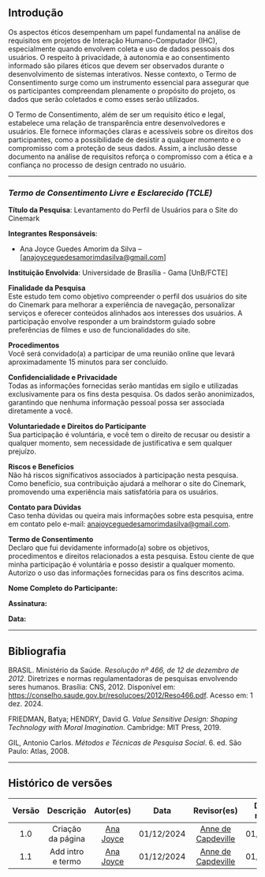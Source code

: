 ## Introdução

Os aspectos éticos desempenham um papel fundamental na análise de requisitos em projetos de Interação Humano-Computador (IHC), especialmente quando envolvem coleta e uso de dados pessoais dos usuários. O respeito à privacidade, à autonomia e ao consentimento informado são pilares éticos que devem ser observados durante o desenvolvimento de sistemas interativos. Nesse contexto, o Termo de Consentimento surge como um instrumento essencial para assegurar que os participantes compreendam plenamente o propósito do projeto, os dados que serão coletados e como esses serão utilizados.

O Termo de Consentimento, além de ser um requisito ético e legal, estabelece uma relação de transparência entre desenvolvedores e usuários. Ele fornece informações claras e acessíveis sobre os direitos dos participantes, como a possibilidade de desistir a qualquer momento e o compromisso com a proteção de seus dados. Assim, a inclusão desse documento na análise de requisitos reforça o compromisso com a ética e a confiança no processo de design centrado no usuário.

---

### ***Termo de Consentimento Livre e Esclarecido (TCLE)*** 

**Título da Pesquisa**: Levantamento do Perfil de Usuários para o Site do Cinemark  

**Integrantes Responsáveis**:  
- Ana Joyce Guedes Amorim da Silva – [anajoyceguedesamorimdasilva@gmail.com]  

**Instituição Envolvida**: Universidade de Brasília - Gama [UnB/FCTE]

**Finalidade da Pesquisa**  
Este estudo tem como objetivo compreender o perfil dos usuários do site do Cinemark para melhorar a experiência de navegação, personalizar serviços e oferecer conteúdos alinhados aos interesses dos usuários. A participação envolve responder a um braindstorm guiado sobre preferências de filmes e uso de funcionalidades do site.  

**Procedimentos**  
Você será convidado(a) a participar de uma reunião online que levará aproximadamente
15 minutos para ser concluído.  

**Confidencialidade e Privacidade**  
Todas as informações fornecidas serão mantidas em sigilo e utilizadas exclusivamente para os fins desta pesquisa. Os dados serão anonimizados, garantindo que nenhuma informação pessoal possa ser associada diretamente a você.  

**Voluntariedade e Direitos do Participante**  
Sua participação é voluntária, e você tem o direito de recusar ou desistir a qualquer momento, sem necessidade de justificativa e sem qualquer prejuízo.  

**Riscos e Benefícios**  
Não há riscos significativos associados à participação nesta pesquisa. Como benefício, sua contribuição ajudará a melhorar o site do Cinemark, promovendo uma experiência mais satisfatória para os usuários.  

**Contato para Dúvidas**  
Caso tenha dúvidas ou queira mais informações sobre esta pesquisa, entre em contato pelo e-mail: anajoyceguedesamorimdasilva@gmail.com.  

**Termo de Consentimento**  
Declaro que fui devidamente informado(a) sobre os objetivos, procedimentos e direitos relacionados a esta pesquisa. Estou ciente de que minha participação é voluntária e posso desistir a qualquer momento. Autorizo o uso das informações fornecidas para os fins descritos acima.  

**Nome Completo do Participante:**

**Assinatura:**

**Data:**

---

## Bibliografia

BRASIL. Ministério da Saúde. *Resolução nº 466, de 12 de dezembro de 2012*. Diretrizes e normas regulamentadoras de pesquisas envolvendo seres humanos. Brasília: CNS, 2012. Disponível em: <https://conselho.saude.gov.br/resolucoes/2012/Reso466.pdf>. Acesso em: 1 dez. 2024.  

FRIEDMAN, Batya; HENDRY, David G. *Value Sensitive Design: Shaping Technology with Moral Imagination*. Cambridge: MIT Press, 2019.  

GIL, Antonio Carlos. *Métodos e Técnicas de Pesquisa Social*. 6. ed. São Paulo: Atlas, 2008.  

---

## Histórico de versões

| Versão |     Descrição      |                     Autor(es)                     |    Data    |                     Revisor(es)                     | Data de revisão |
| :----: | :----------------: | :-----------------------------------------------: | :--------: | :-------------------------------------------------: | :-------------: |
|  1.0   | Criação da página | [Ana Joyce](https://github.com/anajoyceamorim) | 01/12/2024 | [Anne de Capdeville](https://github.com/nanecapde) |   01/12/2024   |
|  1.1   | Add intro e termo | [Ana Joyce](https://github.com/anajoyceamorim) | 01/12/2024 | [Anne de Capdeville](https://github.com/nanecapde) |   01/12/2024   |
